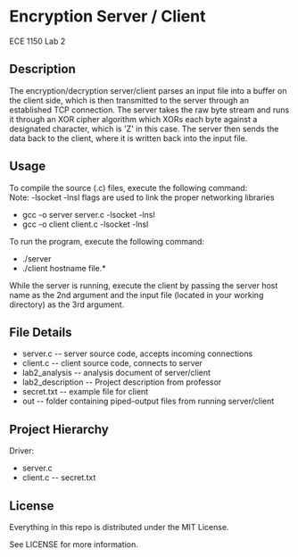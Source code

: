 # Encryption Server / Client

ECE 1150 Lab 2

## Description

The encryption/decryption server/client parses an input file into a buffer on the client side, which
is then transmitted to the server through an established TCP connection. The server takes the raw
byte stream and runs it through an XOR cipher algorithm which XORs each byte against a designated
character, which is 'Z' in this case. The server then sends the data back to the client, where
it is written back into the input file.

## Usage

To compile the source (.c) files, execute the following command:<br/>
Note: -lsocket -lnsl flags are used to link the proper networking libraries

* gcc -o server server.c -lsocket -lnsl
* gcc -o client client.c -lsocket -lnsl

To run the program, execute the following command:

* ./server
* ./client hostname file.*

While the server is running, execute the client by passing the server host name as the 2nd argument and the input 
file (located in your working directory) as the 3rd argument.

## File Details

* server.c -- server source code, accepts incoming connections
* client.c -- client source code, connects to server
* lab2_analysis -- analysis document of server/client
* lab2_description -- Project description from professor
* secret.txt -- example file for client
* out -- folder containing piped-output files from running server/client

## Project Hierarchy

Driver:

* server.c 
* client.c -- secret.txt

## License

Everything in this repo is distributed under the MIT License.

See LICENSE for more information.
